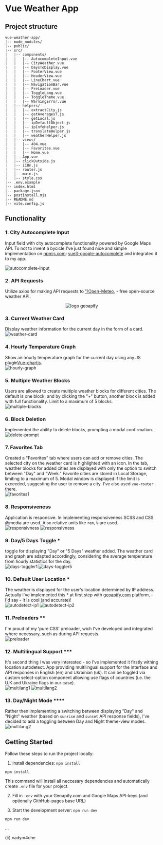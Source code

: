 # Vue Weather App



## Project structure

```plaintext
vue-weather-app/
|-- node_modules/
|-- public/
|-- src/
|   |-- components/
|   |   |-- AutocompleteInput.vue
|   |   |-- CityWeather.vue
|   |   |-- DaysToDisplay.vue
|   |   |-- FooterView.vue
|   |   |-- HeaderView.vue
|   |   |-- LineChart.vue
|   |   |-- NavigationBar.vue
|   |   |-- PreLoader.vue
|   |   |-- ToggleLang.vue
|   |   |-- ToggleTheme.vue
|   |   |-- WarningError.vue
|   |-- helpers/
|   |   |-- extractCity.js
|   |   |-- getAveragesT.js
|   |   |-- getLocal.js
|   |   |-- ipDefaultObject.js
|   |   |-- ipInfoHelper.js
|   |   |-- translateHelper.js
|   |   |-- weatherHelper.js
|   |-- views/
|   |   |-- 404.vue
|   |   |-- Favorites.vue
|   |   |-- Home.vue
|   |-- App.vue
|   |-- clickOutside.js
|   |-- i18n.js
|   |-- router.js
|   |-- main.js
|   |-- style.css
|-- .env.example
|-- index.html
|-- package.json
|-- postinstall.mjs
|-- README.md
|-- vite.config.js
```

## Functionality

### 1. City Autocomplete Input
Input field with city autocomplete functionality powered by Google Maps API. To not to invent a bycicle I've just found nice and simple implementation on [npmjs.com](https://www.npmjs.com/): [vue3-google-autocomplete](https://www.npmjs.com/package/vue3-google-autocomplete) and integrated it to my app.  

![autocomplete-input](https://github.com/vadym4che/vue-weather-app/blob/main/docs/01_autocomplete.jpg)

### 2. API Requests
Utilize axios for making API requests to ['\?Open-Meteo](https://open-meteo.com/), - free open-source weather API.  
<p align=center>
<img src="https://github.com/vadym4che/vue-weather-app/blob/main/docs/logo-geoapify.png" alt="logo geoapify"
</p>

### 3. Current Weather Card
Display weather information for the current day in the form of a card.  
![weather-card](https://github.com/vadym4che/vue-weather-app/blob/main/docs/03_weather_card.jpg)

### 4. Hourly Temperature Graph
Show an hourly temperature graph for the current day using any JS plugin[Vue-chartjs](https://vue-chartjs.org/).  
![hourly-graph](https://github.com/vadym4che/vue-weather-app/blob/main/docs/04_hourly.jpg)

### 5. Multiple Weather Blocks
Users are allowed to create multiple weather blocks for different cities. The default is one block, and by clicking the "+" button, another block is added with full functionality. Limit to a maximum of 5 blocks.  
![multiple-blocks](https://github.com/vadym4che/vue-weather-app/blob/main/docs/05_multiple_blocks.jpg)

### 6. Block Deletion
Implemented the ability to delete blocks, prompting a modal confirmation.  
![delete-prompt](https://github.com/vadym4che/vue-weather-app/blob/main/docs/06_delete_prompt.jpg)

### 7. Favorites Tab
Created a "Favorites" tab where users can add or remove cities. The selected city on the weather card is highlighted with an icon. In the tab, weather blocks for added cities are displayed with only the option to switch between "Day" and "Week." Favorite cities are stored in Local Storage, limiting to a maximum of 5. Modal window is displayed if the limit is exceeded, suggesting the user to remove a city. I've also used `vue-router` there.  
![favorites1](https://github.com/vadym4che/vue-weather-app/blob/main/docs/07_favorites_no_pinned.jpg)

### 8. Responsiveness
Application is responsive. In implementing responsiveness SCSS and CSS @media are used. Also relative units like `rem`, `%` are used.  
![responsivness](https://github.com/vadym4che/vue-weather-app/blob/main/docs/08_responsiveness.jpg)
![responsivness](https://github.com/vadym4che/vue-weather-app/blob/main/docs/08_responsiveness_code.jpg)

### 9. Day/5 Days Toggle \*
toggle for displaying "Day" or "5 Days" weather added. The weather card and graph are adapted accordingly, considering the average temperature from hourly statistics for the day.  
![days-toggler1](https://github.com/vadym4che/vue-weather-app/blob/main/docs/09_days_toggler1.jpg)
![days-toggler5](https://github.com/vadym4che/vue-weather-app/blob/main/docs/09_days_toggler5.jpg)

### 10. Default User Location \*
The weather is displayed for the user's location determined by IP address.
Actually I've implemented this * at first step with [geoapify.com](https://apidocs.geoapify.com/) platform, - I'd say - It is cool (and accurate)!  
![autodetect-ip1](https://github.com/vadym4che/vue-weather-app/blob/main/docs/10_autodetect_ip1.jpg)
![autodetect-ip2](https://github.com/vadym4che/vue-weather-app/blob/main/docs/10_autodetect_ip2.jpg)

### 11. Preloaders **
I'm proud of my 'pure CSS' preloader, wich I've developed and integrated where necessary, such as during API requests.  
![preloader](https://github.com/vadym4che/vue-weather-app/blob/main/docs/11_preloader.jpg)

### 12. Multilingual Support \*\*\*
It's second thing I was very interested - so I've implemented it firstly withing location autodetect.
App providing multilingual support for the interface and API responses in English (en) and Ukrainian (uk).
It can be toggled via custom select-option component allowing use flags of countries (i.e. the U.K and Ukraine flags in our case).  
![multilang1](https://github.com/vadym4che/vue-weather-app/blob/main/docs/12_multilang-uk.jpg)
![multilang2](https://github.com/vadym4che/vue-weather-app/blob/main/docs/12_multilang-en.jpg)

### 13. Day/Night Mode \*\*\*\*
Rather then implementing a switching between displaying "Day" and "Night" weather (based on `sunrise` and `sunset` API response fields), I've decided to add a toggling between Day and Night theme-view modes.  
![multilang2](https://github.com/vadym4che/vue-weather-app/blob/main/docs/13_day-night.jpg)

## Getting Started

Follow these steps to run the project locally:

1. Install dependencies: `npm install`
```shell
npm install
```
This command will install all neccesary dependencies and automatically create `.env` file for your project.

2. Fill in `.env` with your Geoapify.com and Google Maps API-keys (and optionally GithHub-pages base URL)

3. Start the development server: `npm run dev`
```shell
npm run dev
```

...

(č) vadym4che
